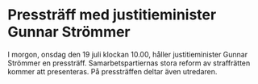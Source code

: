 # Pressträff med justitieminister Gunnar Strömmer

I morgon, onsdag den 19 juli klockan 10.00, håller justitieminister Gunnar Strömmer en pressträff. Samarbetspartiernas stora reform av straffrätten kommer att presenteras. På pressträffen deltar även utredaren.
